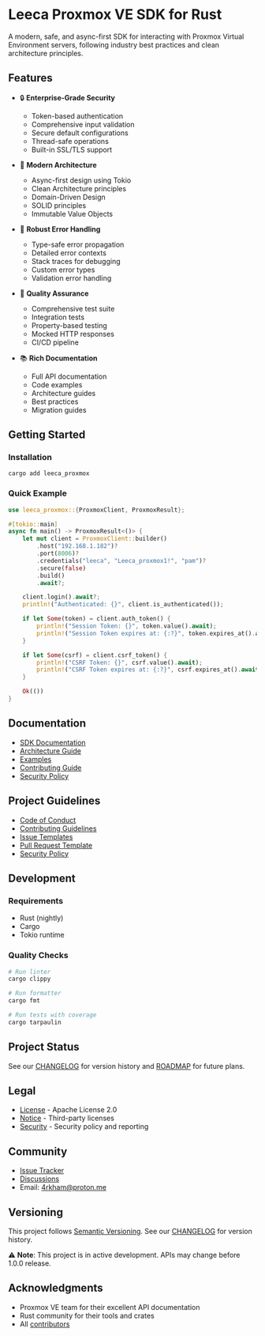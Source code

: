 # Leeca Proxmox VE SDK for Rust

A modern, safe, and async-first SDK for interacting with Proxmox Virtual Environment servers, following industry best practices and clean architecture principles.

## Features

- 🔒 **Enterprise-Grade Security**
  - Token-based authentication
  - Comprehensive input validation
  - Secure default configurations
  - Thread-safe operations
  - Built-in SSL/TLS support

- 🚀 **Modern Architecture**
  - Async-first design using Tokio
  - Clean Architecture principles
  - Domain-Driven Design
  - SOLID principles
  - Immutable Value Objects

- 💪 **Robust Error Handling**
  - Type-safe error propagation
  - Detailed error contexts
  - Stack traces for debugging
  - Custom error types
  - Validation error handling

- 🧪 **Quality Assurance**
  - Comprehensive test suite
  - Integration tests
  - Property-based testing
  - Mocked HTTP responses
  - CI/CD pipeline

- 📚 **Rich Documentation**
  - Full API documentation
  - Code examples
  - Architecture guides
  - Best practices
  - Migration guides

## Getting Started

### Installation

```
cargo add leeca_proxmox
```

### Quick Example

```rust
use leeca_proxmox::{ProxmoxClient, ProxmoxResult};

#[tokio::main]
async fn main() -> ProxmoxResult<()> {
    let mut client = ProxmoxClient::builder()
        .host("192.168.1.182")?
        .port(8006)?
        .credentials("leeca", "Leeca_proxmox1!", "pam")?
        .secure(false)
        .build()
        .await?;

    client.login().await?;
    println!("Authenticated: {}", client.is_authenticated());

    if let Some(token) = client.auth_token() {
        println!("Session Token: {}", token.value().await);
        println!("Session Token expires at: {:?}", token.expires_at().await);
    }

    if let Some(csrf) = client.csrf_token() {
        println!("CSRF Token: {}", csrf.value().await);
        println!("CSRF Token expires at: {:?}", csrf.expires_at().await);
    }

    Ok(())
}

```

## Documentation

- [SDK Documentation](https://docs.rs/leeca_proxmox)
- [Architecture Guide](docs/architecture.md) <!-- TODO: Add architecture guide -->
- [Examples](examples/)
- [Contributing Guide](CONTRIBUTING.md)
- [Security Policy](SECURITY.md)

## Project Guidelines

- [Code of Conduct](CODE_OF_CONDUCT.md)
- [Contributing Guidelines](CONTRIBUTING.md)
- [Issue Templates](.github/ISSUE_TEMPLATE/)
- [Pull Request Template](.github/PULL_REQUEST_TEMPLATE.md)
- [Security Policy](SECURITY.md)

## Development

### Requirements

- Rust (nightly) <!-- Right now, we are using nightly for #[backtrace] not being stable yet -->
- Cargo
- Tokio runtime

### Quality Checks

```bash
# Run linter
cargo clippy

# Run formatter
cargo fmt

# Run tests with coverage
cargo tarpaulin
```

## Project Status

See our [CHANGELOG](CHANGELOG.md) for version history and [ROADMAP](ROADMAP.md) for future plans.

## Legal

- [License](LICENSE) - Apache License 2.0
- [Notice](NOTICE) - Third-party licenses
- [Security](SECURITY.md) - Security policy and reporting

## Community

- [Issue Tracker](https://github.com/0x4rkh4m/leeca_proxmox/issues)
- [Discussions](https://github.com/0x4rkh4m/leeca_proxmox/discussions)
- Email: [4rkham@proton.me](mailto:4rkham@proton.me)

## Versioning

This project follows [Semantic Versioning](https://semver.org/). See our [CHANGELOG](CHANGELOG.md) for version history.

⚠️ **Note**: This project is in active development. APIs may change before 1.0.0 release.

## Acknowledgments

- Proxmox VE team for their excellent API documentation
- Rust community for their tools and crates
- All [contributors](https://github.com/0x4rkh4m/leeca_proxmox/graphs/contributors)
